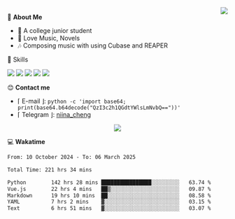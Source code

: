 <a href="#">
    <img align="right" src="https://github-readme-stats-tau-lilac-25.vercel.app/api?username=irorange27&count_private=true&show_icons=true&theme=transparent" />
</a>

💭 **About Me**

- 🏫 A college junior student
- 🍕 Love Music, Novels
- 🎶 Composing music with using Cubase and REAPER


🚀 Skills

![](https://img.shields.io/badge/-python-3e74a2?style=for-the-badge&logo=Python&logoColor=fff
)
![](https://img.shields.io/badge/-javascript-f0db4f?style=for-the-badge&logo=JavaScript&logoColor=fff
)
![](https://img.shields.io/badge/-vue3-41b883?style=for-the-badge&logo=Vue.js&logoColor=fff
)
![](https://img.shields.io/badge/-docker-2496ed?style=for-the-badge&logo=Docker&logoColor=fff
)
![](https://img.shields.io/badge/-linux-000000?style=for-the-badge&logo=Linux&logoColor=fff&color=000
)

😊 **Contact me**

- ⌈ E-mail ⌋: `python -c 'import base64; print(base64.b64decode("QzI3c2h1QGdtYWlsLmNvbQ=="))'`
- ⌈ Telegram ⌋: [niina_cheng](https://t.me/niina_cheng)

</p>
    <p align="center">
    <img src="https://profile-counter.glitch.me/{irorange27}/count.svg" />
</p>

💻 **Wakatime**

<!--START_SECTION:waka-->

```txt
From: 10 October 2024 - To: 06 March 2025

Total Time: 221 hrs 34 mins

Python        142 hrs 28 mins ████████████████░░░░░░░░░   63.74 %
Vue.js        22 hrs 4 mins   ██▒░░░░░░░░░░░░░░░░░░░░░░   09.87 %
Markdown      19 hrs 10 mins  ██░░░░░░░░░░░░░░░░░░░░░░░   08.58 %
YAML          7 hrs 2 mins    ▓░░░░░░░░░░░░░░░░░░░░░░░░   03.15 %
Text          6 hrs 51 mins   ▓░░░░░░░░░░░░░░░░░░░░░░░░   03.07 %
```

<!--END_SECTION:waka-->
